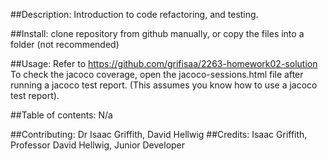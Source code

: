##Description: 
Introduction to code refactoring, and testing. 

##Install: 
clone repository from github manually, or copy the files into a folder (not recommended)

##Usage: 
Refer to https://github.com/grifisaa/2263-homework02-solution
To check the jacoco coverage, open the jacoco-sessions.html file after running a jacoco test report. (This assumes you know how to use a jacoco test report).


		

##Table of contents: N/a

##Contributing: 
Dr Isaac Griffith, David Hellwig
##Credits: 
Isaac Griffith, Professor
David Hellwig, Junior Developer
